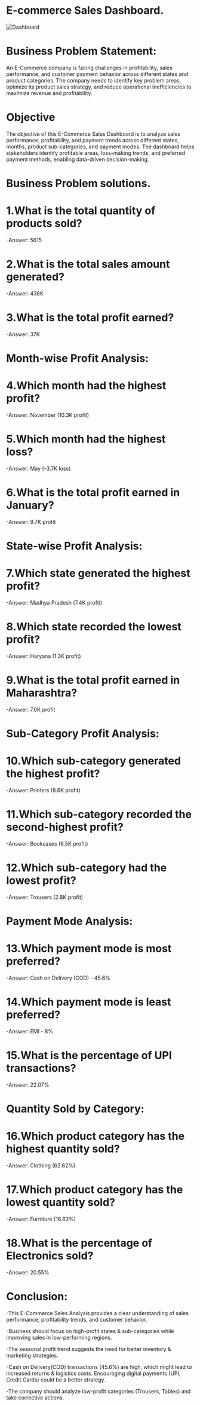 # E-commerce Sales Dashboard.

![Dashboard](https://github.com/NarayanDhanaji/Power-BI_Project/blob/main/Dashboard.png)

# Business Problem Statement:
An E-Commerce company is facing challenges in profitability, sales performance, and customer payment behavior across different states and product categories. The company needs to identify key problem areas, optimize its product sales strategy, and reduce operational inefficiencies to maximize revenue and profitability.

# Objective
The objective of this E-Commerce Sales Dashboard is to analyze sales performance, profitability, and payment trends across different states, months, product sub-categories, and payment modes. The dashboard helps stakeholders identify profitable areas, loss-making trends, and preferred payment methods, enabling data-driven decision-making.

# Business Problem solutions.
# 1.What is the total quantity of products sold?

-Answer: 5615

# 2.What is the total sales amount generated?

-Answer: 438K

# 3.What is the total profit earned?

-Answer: 37K 

# Month-wise Profit Analysis:
# 4.Which month had the highest profit?

-Answer: November (10.3K profit)

# 5.Which month had the highest loss?

-Answer: May (-3.7K loss)

# 6.What is the total profit earned in January?

-Answer: 9.7K profit

# State-wise Profit Analysis:
# 7.Which state generated the highest profit?

-Answer: Madhya Pradesh (7.4K profit)

# 8.Which state recorded the lowest profit?

-Answer: Haryana (1.3K profit)

# 9.What is the total profit earned in Maharashtra?

-Answer: 7.0K profit 

# Sub-Category Profit Analysis: 
# 10.Which sub-category generated the highest profit?

-Answer: Printers (8.6K profit)

# 11.Which sub-category recorded the second-highest profit?

-Answer: Bookcases (6.5K profit)

# 12.Which sub-category had the lowest profit?

-Answer: Trousers (2.8K profit) 

# Payment Mode Analysis:
# 13.Which payment mode is most preferred?

-Answer: Cash on Delivery (COD) - 45.6%

# 14.Which payment mode is least preferred?

-Answer: EMI - 8%

# 15.What is the percentage of UPI transactions?

-Answer: 22.07% 

# Quantity Sold by Category:
# 16.Which product category has the highest quantity sold?

-Answer: Clothing (62.62%)

# 17.Which product category has the lowest quantity sold?

-Answer: Furniture (16.83%)

# 18.What is the percentage of Electronics sold?

-Answer: 20.55% 

# Conclusion:
-This E-Commerce Sales Analysis provides a clear understanding of sales performance, profitability trends, and customer behavior.

-Business should focus on high-profit states & sub-categories while improving sales in low-performing regions.

-The seasonal profit trend suggests the need for better inventory & marketing strategies.

-Cash on Delivery(COD) transactions (45.6%) are high, which might lead to increased returns & logistics costs. Encouraging digital payments (UPI, Credit Cards) could be a better strategy.

-The company should analyze low-profit categories (Trousers, Tables) and take corrective actions.
